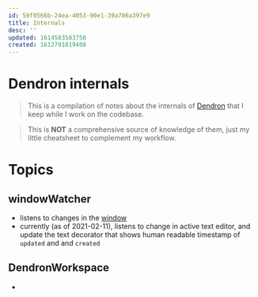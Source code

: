 ```yaml
---
id: 59f0566b-24ea-4053-90e1-39a706a397e9
title: Internals
desc: ''
updated: 1614583583758
created: 1612791819408
---
```


# Dendron internals

> This is a compilation of notes about the internals of [Dendron](https://dendron.so/) that I keep while I work on the codebase. 

> This is **NOT** a comprehensive source of knowledge of them, just my little cheatsheet to complement my workflow.

# Topics

## windowWatcher
- listens to changes in the [window](https://code.visualstudio.com/api/references/vscode-api#window)
- currently (as of 2021-02-11), listens to change in active text editor, and update the text decorator that shows human readable timestamp of `updated` and and `created`

## DendronWorkspace
- 
